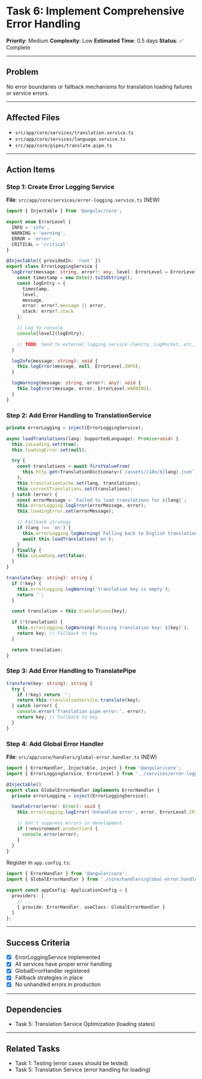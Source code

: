 # Task 6: Implement Comprehensive Error Handling

**Priority**: Medium
**Complexity**: Low
**Estimated Time**: 0.5 days
**Status**: ✅ Complete

---

## Problem

No error boundaries or fallback mechanisms for translation loading failures or service errors.

---

## Affected Files

- `src/app/core/services/translation.service.ts`
- `src/app/core/services/language.service.ts`
- `src/app/core/pipes/translate.pipe.ts`

---

## Action Items

### Step 1: Create Error Logging Service

**File**: `src/app/core/services/error-logging.service.ts` (NEW)

```typescript
import { Injectable } from '@angular/core';

export enum ErrorLevel {
  INFO = 'info',
  WARNING = 'warning',
  ERROR = 'error',
  CRITICAL = 'critical'
}

@Injectable({ providedIn: 'root' })
export class ErrorLoggingService {
  logError(message: string, error?: any, level: ErrorLevel = ErrorLevel.ERROR): void {
    const timestamp = new Date().toISOString();
    const logEntry = {
      timestamp,
      level,
      message,
      error: error?.message || error,
      stack: error?.stack
    };

    // Log to console
    console[level](logEntry);

    // TODO: Send to external logging service (Sentry, LogRocket, etc.)
  }

  logInfo(message: string): void {
    this.logError(message, null, ErrorLevel.INFO);
  }

  logWarning(message: string, error?: any): void {
    this.logError(message, error, ErrorLevel.WARNING);
  }
}
```

### Step 2: Add Error Handling to TranslationService

```typescript
private errorLogging = inject(ErrorLoggingService);

async loadTranslations(lang: SupportedLanguage): Promise<void> {
  this.isLoading.set(true);
  this.loadingError.set(null);

  try {
    const translations = await firstValueFrom(
      this.http.get<TranslationDictionary>(`/assets/i18n/${lang}.json`)
    );
    this.translationCache.set(lang, translations);
    this.currentTranslations.set(translations);
  } catch (error) {
    const errorMessage = `Failed to load translations for ${lang}`;
    this.errorLogging.logError(errorMessage, error);
    this.loadingError.set(errorMessage);

    // Fallback strategy
    if (lang !== 'en') {
      this.errorLogging.logWarning(`Falling back to English translations`);
      await this.loadTranslations('en');
    }
  } finally {
    this.isLoading.set(false);
  }
}

translate(key: string): string {
  if (!key) {
    this.errorLogging.logWarning('Translation key is empty');
    return '';
  }

  const translation = this.translations[key];

  if (!translation) {
    this.errorLogging.logWarning(`Missing translation key: ${key}`);
    return key; // Fallback to key
  }

  return translation;
}
```

### Step 3: Add Error Handling to TranslatePipe

```typescript
transform(key: string): string {
  try {
    if (!key) return '';
    return this.translationService.translate(key);
  } catch (error) {
    console.error('Translation pipe error:', error);
    return key; // Fallback to key
  }
}
```

### Step 4: Add Global Error Handler

**File**: `src/app/core/handlers/global-error.handler.ts` (NEW)

```typescript
import { ErrorHandler, Injectable, inject } from '@angular/core';
import { ErrorLoggingService, ErrorLevel } from '../services/error-logging.service';

@Injectable()
export class GlobalErrorHandler implements ErrorHandler {
  private errorLogging = inject(ErrorLoggingService);

  handleError(error: Error): void {
    this.errorLogging.logError('Unhandled error', error, ErrorLevel.CRITICAL);

    // Don't suppress errors in development
    if (!environment.production) {
      console.error(error);
    }
  }
}
```

Register in `app.config.ts`:
```typescript
import { ErrorHandler } from '@angular/core';
import { GlobalErrorHandler } from './core/handlers/global-error.handler';

export const appConfig: ApplicationConfig = {
  providers: [
    // ...
    { provide: ErrorHandler, useClass: GlobalErrorHandler }
  ]
};
```

---

## Success Criteria

- [x] ErrorLoggingService implemented
- [x] All services have proper error handling
- [x] GlobalErrorHandler registered
- [x] Fallback strategies in place
- [x] No unhandled errors in production

---

## Dependencies

- Task 5: Translation Service Optimization (loading states)

---

## Related Tasks

- Task 1: Testing (error cases should be tested)
- Task 5: Translation Service (error handling for loading)
